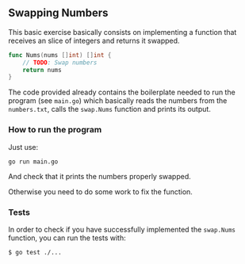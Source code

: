 ## Swapping Numbers

This basic exercise basically consists on implementing a function that receives an slice of integers and returns
it swapped.

```go
func Nums(nums []int) []int {
	// TODO: Swap numbers
	return nums
}
```

The code provided already contains the boilerplate needed to run the program (see `main.go`) which basically
reads the numbers from the `numbers.txt`, calls the `swap.Nums` function and prints its output.

### How to run the program

Just use:

```shell script
go run main.go
```

And check that it prints the numbers properly swapped.

Otherwise you need to do some work to fix the function.

### Tests

In order to check if you have successfully implemented the `swap.Nums` function, you can run the tests with:

```shell script
$ go test ./...
```